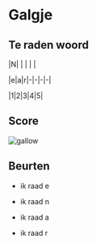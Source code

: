 # Galgje

## Te raden woord

|N| | | | |

|e|a|r|-|-|-|-|

|1|2|3|4|5|

## Score
![gallow](./images/4.png)

## Beurten
* ik raad e

* ik raad n

* ik raad a

* ik raad r
